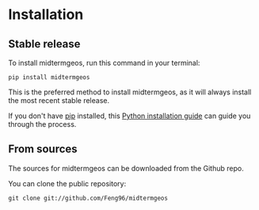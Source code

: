 # Installation

## Stable release

To install midtermgeos, run this command in your terminal:

```
pip install midtermgeos
```

This is the preferred method to install midtermgeos, as it will always install the most recent stable release.

If you don't have [pip](https://pip.pypa.io) installed, this [Python installation guide](http://docs.python-guide.org/en/latest/starting/installation/) can guide you through the process.

## From sources

The sources for midtermgeos can be downloaded from the Github repo.

You can clone the public repository:

```
git clone git://github.com/Feng96/midtermgeos
```
